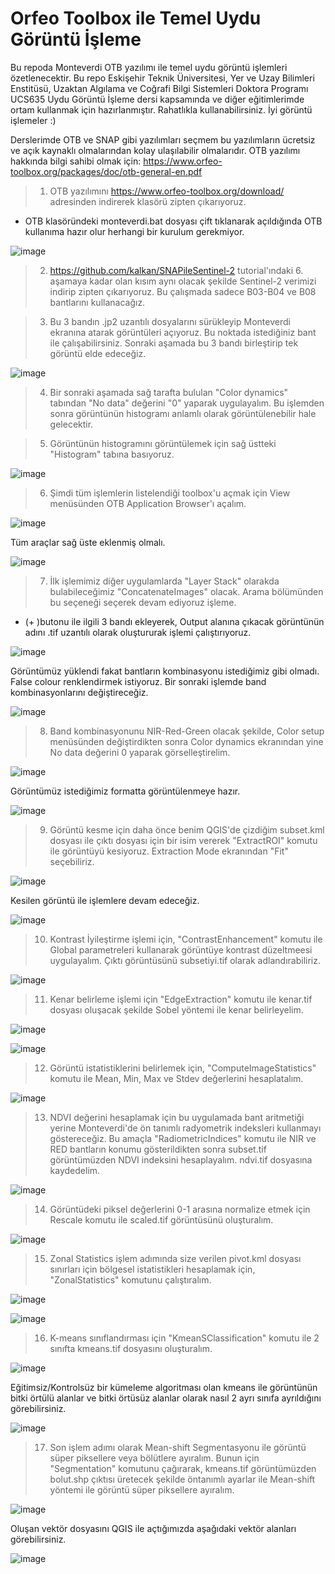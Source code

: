 # Orfeo Toolbox ile Temel Uydu Görüntü İşleme

Bu repoda Monteverdi OTB yazılımı ile temel uydu görüntü işlemleri özetlenecektir. Bu repo Eskişehir Teknik Üniversitesi, Yer ve Uzay Bilimleri Enstitüsü, Uzaktan Algılama ve Coğrafi Bilgi Sistemleri Doktora Programı UCS635 Uydu Görüntü İşleme dersi kapsamında ve diğer eğitimlerimde ortam kullanmak için hazırlanmıştır. Rahatlıkla kullanabilirsiniz. İyi görüntü işlemeler :)

Derslerimde OTB ve SNAP gibi yazılımları seçmem bu yazılımların ücretsiz ve açık kaynaklı olmalarından kolay ulaşılabilir olmalarıdır. OTB yazılımı hakkında bilgi sahibi olmak için: https://www.orfeo-toolbox.org/packages/doc/otb-general-en.pdf

> 1. OTB yazılımını https://www.orfeo-toolbox.org/download/ adresinden indirerek klasörü zipten çıkarıyoruz.  
* OTB klasöründeki monteverdi.bat dosyası çift tıklanarak açıldığında OTB kullanıma hazır olur herhangi bir kurulum gerekmiyor. 

![image](https://user-images.githubusercontent.com/3392893/222256252-2aebd78a-b987-4c87-a476-41d777bbe4fc.png)

> 2. https://github.com/kalkan/SNAPileSentinel-2 tutorial'ındaki 6. aşamaya kadar olan kısım aynı olacak şekilde Sentinel-2 verimizi indirip zipten çıkarıyoruz. Bu çalışmada sadece B03-B04 ve B08 bantlarını kullanacağız. 

> 3. Bu 3 bandın .jp2 uzantılı dosyalarını sürükleyip Monteverdi ekranına atarak görüntüleri açıyoruz. Bu noktada istediğiniz bant ile çalışabilirsiniz. Sonraki aşamada bu 3 bandı birleştirip tek görüntü elde edeceğiz. 

![image](https://user-images.githubusercontent.com/3392893/222401832-5b0a978d-cfb6-4bd1-80a1-1fe94c4ac32f.png)

> 4. Bir sonraki aşamada sağ tarafta bululan "Color dynamics" tabından "No data" değerini "0" yaparak uygulayalım. Bu işlemden sonra görüntünün histogramı anlamlı olarak görüntülenebilir hale gelecektir. 

> 5. Görüntünün histogramını görüntülemek için sağ üstteki "Histogram" tabına basıyoruz. 

![image](https://user-images.githubusercontent.com/3392893/222403109-5bce456a-99a6-4873-8a6d-00af82559beb.png)

> 6. Şimdi tüm işlemlerin listelendiği toolbox'u açmak için View menüsünden OTB Application Browser'ı açalım. 

![image](https://user-images.githubusercontent.com/3392893/222412871-01a383da-38b8-488b-958d-f8d9cb22ebcd.png)

Tüm araçlar sağ üste eklenmiş olmalı. 

![image](https://user-images.githubusercontent.com/3392893/222413044-4b7b34a0-55b1-4f77-8ce2-2b0a4bfe0e98.png)

> 7. İlk işlemimiz diğer uygulamlarda "Layer Stack" olarakda bulabileceğimiz "ConcatenateImages" olacak. Arama bölümünden bu seçeneği seçerek devam ediyoruz işleme. 

* (+ )butonu ile ilgili 3 bandı ekleyerek, Output alanına çıkacak görüntünün adını .tif uzantılı olarak oluştururak işlemi çalıştırıyoruz. 

![image](https://user-images.githubusercontent.com/3392893/222414277-a130f848-b44b-404b-85ce-9bac012bda41.png)

Görüntümüz yüklendi fakat bantların kombinasyonu istediğimiz gibi olmadı. False colour renklendirmek istiyoruz. Bir sonraki işlemde band kombinasyonlarını değiştireceğiz. 

![image](https://user-images.githubusercontent.com/3392893/222415359-66333707-8475-42b8-a77a-f2e9f5c9681d.png)

> 8. Band kombinasyonunu NIR-Red-Green olacak şekilde,  Color setup menüsünden değiştirdikten sonra Color dynamics ekranından yine No data değerini 0 yaparak görselleştirelim.

![image](https://user-images.githubusercontent.com/3392893/222419617-f12635ba-0313-4074-b02d-8ab56f23ad17.png)

Görüntümüz istediğimiz formatta görüntülenmeye hazır. 

![image](https://user-images.githubusercontent.com/3392893/222419676-28d03133-9550-4f9f-b12b-1445c9f74b21.png)

> 9. Görüntü kesme için daha önce benim QGIS'de çizdiğim subset.kml dosyası ile çıktı dosyası için bir isim vererek "ExtractROI" komutu ile görüntüyü kesiyoruz. Extraction Mode ekranından "Fit" seçebiliriz.

![image](https://user-images.githubusercontent.com/3392893/222426289-8c7fca54-8831-4bf2-af18-17dd0304e5e8.png)

Kesilen görüntü ile işlemlere devam edeceğiz.

![image](https://user-images.githubusercontent.com/3392893/222426953-95dc0785-8efb-450d-b67d-01be854e657e.png)

> 10. Kontrast İyileştirme işlemi için, "ContrastEnhancement" komutu ile Global parametreleri kullanarak görüntüye kontrast düzeltmeesi uygulayalım. Çıktı görüntüsünü subsetiyi.tif olarak adlandırabiliriz. 

![image](https://user-images.githubusercontent.com/3392893/222427798-482cbcf9-4836-4873-92fb-9f8dc975ece0.png)

> 11. Kenar belirleme işlemi için "EdgeExtraction" komutu ile kenar.tif dosyası oluşacak şekilde Sobel yöntemi ile kenar belirleyelim.

![image](https://user-images.githubusercontent.com/3392893/222428436-5f9dc761-d8c0-409c-bef6-2cd2628721fd.png)

![image](https://user-images.githubusercontent.com/3392893/222428495-eca8480d-e40f-4386-b798-f3e260d1b058.png)

> 12. Görüntü istatistiklerini belirlemek için, "ComputeImageStatistics" komutu ile Mean, Min, Max ve Stdev değerlerini hesaplatalım.

![image](https://user-images.githubusercontent.com/3392893/222430066-b58e6146-46bf-4144-82b5-5c8915ee9a37.png)

> 13. NDVI değerini hesaplamak için bu uygulamada bant aritmetiği yerine Monteverdi'de ön tanımlı radyometrik indeksleri kullanmayı göstereceğiz. Bu amaçla "RadiometricIndices" komutu ile NIR ve RED bantların konumu gösterildikten sonra subset.tif görüntümüzden NDVI indeksini hesaplayalım. ndvi.tif dosyasına kaydedelim. 

![image](https://user-images.githubusercontent.com/3392893/222432049-cee6f11a-9c60-495c-93cb-e4bbc4ec19b6.png)

> 14. Görüntüdeki piksel değerlerini 0-1 arasına normalize etmek için Rescale komutu ile scaled.tif görüntüsünü oluşturalım.

![image](https://user-images.githubusercontent.com/3392893/222432582-d8e59143-c7ee-4997-9738-6b75e5129b5a.png)

> 15. Zonal Statistics işlem adımında size verilen pivot.kml dosyası sınırları için bölgesel istatistikleri hesaplamak için, "ZonalStatistics" komutunu çalıştıralım.

![image](https://user-images.githubusercontent.com/3392893/222440099-16d3e97e-2bf9-4d94-bf4a-63dc442e5e8a.png)

![image](https://user-images.githubusercontent.com/3392893/222439850-75d51c23-6133-403f-bef9-fb4cc57ceed5.png)

> 16. K-means sınıflandırması için "KmeanSClassification" komutu ile 2 sınıfta kmeans.tif dosyasını oluşturalım.

![image](https://user-images.githubusercontent.com/3392893/222441325-e611aaf9-e818-4d51-bc50-5977e5e79dd3.png)

Eğitimsiz/Kontrolsüz bir kümeleme algoritması olan kmeans ile görüntünün bitki örtülü alanlar ve bitki örtüsüz alanlar olarak nasıl 2 ayrı sınıfa ayrıldığını görebilirsiniz. 

![image](https://user-images.githubusercontent.com/3392893/222441902-9e680188-2116-4fe4-b153-7b8cfa875298.png)

> 17. Son işlem adımı olarak Mean-shift Segmentasyonu ile görüntü süper piksellere veya bölütlere ayıralım. Bunun için "Segmentation" komutunu çağırarak, kmeans.tif görüntümüzden bolut.shp çıktısı üretecek şekilde öntanımlı ayarlar ile Mean-shift yöntemi ile görüntü süper piksellere ayıralım. 

![image](https://user-images.githubusercontent.com/3392893/222442837-938b9bc3-9c0e-4ee2-8e4c-9021a99fee43.png)

Oluşan vektör dosyasını QGIS ile açtığımızda aşağıdaki vektör alanları görebilirsiniz. 

![image](https://user-images.githubusercontent.com/3392893/222443720-8130cd09-1bd5-4168-963f-522fe14d1e19.png)

